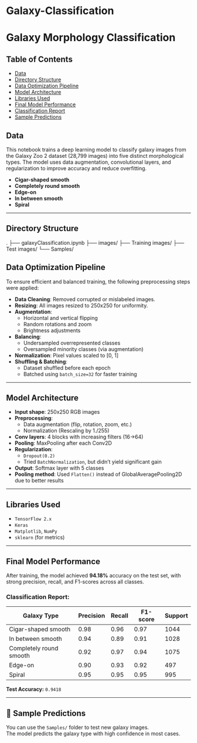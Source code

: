 # Galaxy-Classification
# Galaxy Morphology Classification


## Table of Contents
- [Data](#-data)
- [Directory Structure](#-directory-structure)
- [Data Optimization Pipeline](#-data-optimization-pipeline)
- [Model Architecture](#-model-architecture)
- [Libraries Used](#-libraries-used)
- [Final Model Performance](#-final-model-performance)
- [Classification Report](#-classification-report)
- [Sample Predictions](#-sample-predictions)

## Data

This notebook trains a deep learning model to classify galaxy images from the Galaxy Zoo 2 dataset (28,799 images) into five distinct morphological types. The model uses data augmentation, convolutional layers, and regularization to improve accuracy and reduce overfitting.

- **Cigar-shaped smooth**
- **Completely round smooth**
- **Edge-on**
- **In between smooth**
- **Spiral**

---

## Directory Structure
.
├── galaxyClassification.ipynb
├── images/
├── Training images/
├── Test images/
└── Samples/

## Data Optimization Pipeline

To ensure efficient and balanced training, the following preprocessing steps were applied:

- **Data Cleaning**: Removed corrupted or mislabeled images.
- **Resizing**: All images resized to 250x250 for uniformity.
- **Augmentation**:
    - Horizontal and vertical flipping
    - Random rotations and zoom
    - Brightness adjustments
- **Balancing**:
    - Undersampled overrepresented classes
    - Oversampled minority classes (via augmentation)
- **Normalization**: Pixel values scaled to [0, 1]
- **Shuffling & Batching**:
    - Dataset shuffled before each epoch
    - Batched using `batch_size=32` for faster training


---

## Model Architecture

- **Input shape**: 250x250 RGB images
- **Preprocessing**:
  - Data augmentation (flip, rotation, zoom, etc.)
  - Normalization (Rescaling by 1./255)
- **Conv layers**: 4 blocks with increasing filters (16→64)
- **Pooling**: MaxPooling after each Conv2D
- **Regularization**:
  - `Dropout(0.2)`
  - Tried `BatchNormalization`, but didn’t yield significant gain
- **Output**: Softmax layer with 5 classes
- **Pooling method**: Used `Flatten()` instead of GlobalAveragePooling2D due to better results


---

## Libraries Used

- `TensorFlow 2.x`
- `Keras`
- `Matplotlib`, `NumPy`
- `sklearn` (for metrics)

---


## Final Model Performance

After training, the model achieved **94.18%** accuracy on the test set, with strong precision, recall, and F1-scores across all classes.

### Classification Report:

| Galaxy Type               | Precision | Recall | F1-score | Support |
|---------------------------|-----------|--------|----------|---------|
| Cigar-shaped smooth       | 0.98      | 0.96   | 0.97     | 1044    |
| In between smooth         | 0.94      | 0.89   | 0.91     | 1028    |
| Completely round smooth   | 0.92      | 0.97   | 0.94     | 1075    |
| Edge-on                   | 0.90      | 0.93   | 0.92     | 497     |
| Spiral                    | 0.95      | 0.95   | 0.95     | 995     |

**Test Accuracy:** `0.9418`

---
## 🔭 Sample Predictions

You can use the `Samples/` folder to test new galaxy images.  
The model predicts the galaxy type with high confidence in most cases.




